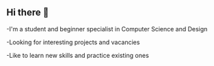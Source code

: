 ## Hi there 👋
-I'm a student and beginner specialist in Computer Science and Design

-Looking for interesting projects and vacancies

-Like to learn new skills and practice existing ones

<!--
**TaisiyaIvanova/TaisiyaIvanova** is a ✨ _special_ ✨ repository because its `README.md` (this file) appears on your GitHub profile.



